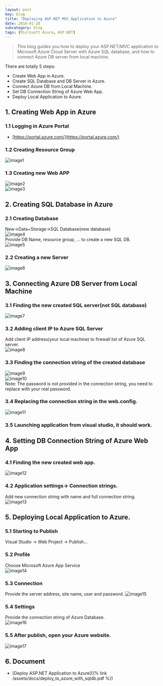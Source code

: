 ```yaml
---
layout: post
key: blog
title: "Deploying ASP.NET MVC Application to Azure"
date: 2016-01-28
subcategory: blog
tags: [Microsoft Azure, ASP.NET]
---
```


> This blog guides you how to deploy your ASP.NET/MVC application to Microsoft Azure Cloud Server with Azure SQL database, and how to connect Azure DB server from local machine.

There are totally 5 steps:  

* Create Web App in Azure.
* Create SQL Database and DB Server in Azure.
* Connect Azure DB from Local Machine.
* Set DB Connection String of Azure Web App.
*  Deploy Local Application to Azure.

## 1. Creating Web App in Azure  
### 1.1 Logging in Azure Portal  
* [https://portal.azure.com/](https://portal.azure.com/)  

### 1.2 Creating Resource Group  
![image1](/assets/images/blog/2016-01-28/image1.png)  
### 1.3 Creating new Web APP  
![image2](/assets/images/blog/2016-01-28/image2.png)  
![image3](/assets/images/blog/2016-01-28/image3.png)  

## 2. Creating SQL Database in Azure  
### 2.1 Creating Database
New-&gt;Data+Storage-&gt;SQL Database(new database)  
![image4](/assets/images/blog/2016-01-28/image4.png)  
Provide DB Name, resource group, … to create a new SQL DB.  
![image5](/assets/images/blog/2016-01-28/image5.png)  
### 2.2 Creating a new Server  
![image6](/assets/images/blog/2016-01-28/image6.png)  

## 3. Connecting Azure DB Server from Local Machine  
### 3.1 Finding the new created SQL server(not SQL database)  
![image7](/assets/images/blog/2016-01-28/image7.png)  
### 3.2 Adding client IP to Azure SQL Server
Add client IP address(your local machine) to firewall list of Azure SQL server.  
![image8](/assets/images/blog/2016-01-28/image8.png)  
### 3.3 Finding the connection string of the created database  
![image9](/assets/images/blog/2016-01-28/image9.png)  
![image10](/assets/images/blog/2016-01-28/image10.png)  
Note: The password is not provided in the connection string, you need to replace with your real password.  
### 3.4 Replacing the connection string in the web.config.  
![image11](/assets/images/blog/2016-01-28/image11.png)  
### 3.5 Launching application from visual studio, it should work.  

## 4. Setting DB Connection String of Azure Web App  
### 4.1 Finding the new created web app.  
![image12](/assets/images/blog/2016-01-28/image12.png)  
### 4.2 Application settings-&gt; Connection strings.  
Add new connection string with name and full connection string.  
![image13](/assets/images/blog/2016-01-28/image13.png)  

## 5. Deploying Local Application to Azure.  
### 5.1 Starting to Publish
Visual Studio -&gt; Web Project -&gt; Publish...  
### 5.2 Profile
Choose Microsoft Azure App Service  
![image14](/assets/images/blog/2016-01-28/image14.png)  
### 5.3 Connection
Provide the server address, site name, user and password.
![image15](/assets/images/blog/2016-01-28/image15.png)  
### 5.4 Settings
Provide the connection string of Azure Database.  
![image16](/assets/images/blog/2016-01-28/image16.png)  
### 5.5 After publish, open your Azure website.  
![image17](/assets/images/blog/2016-01-28/image17.png)  

## 6. Document
* [Deploy ASP.NET Application to Azure]({% link /assets/docs/deploy_to_azure_with_sqldb.pdf %})
